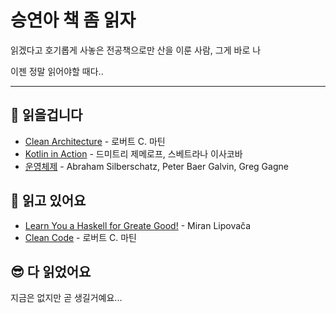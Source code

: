 # 승연아 책 좀 읽자

읽겠다고 호기롭게 사놓은 전공책으로만 산을 이룬 사람, 그게 바로 나

이젠 정말 읽어야할 때다..

---

## 🙏 읽을겁니다

- [Clean Architecture](http://www.yes24.com/Product/Goods/77283734) - 로버트 C. 마틴
- [Kotlin in Action](http://www.yes24.com/Product/Goods/55148593) - 드미트리 제메로프, 스베트라나 이사코바
- [운영체제](http://www.yes24.com/Product/Goods/89496122) - Abraham Silberschatz, Peter Baer Galvin, Greg Gagne



## 👀 읽고 있어요

- [Learn You a Haskell for Greate Good!](https://nostarch.com/lyah.htm) - Miran Lipovača
- [Clean Code](http://www.yes24.com/Product/Goods/11681152) - 로버트 C. 마틴


## 😎 다 읽었어요

지금은 없지만 곧 생길거예요...
